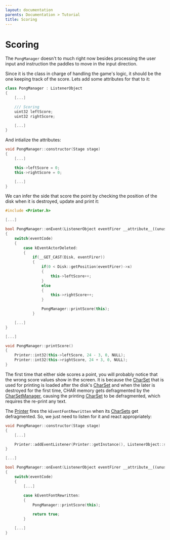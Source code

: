 ```yaml
---
layout: documentation
parents: Documentation > Tutorial
title: Scoring
---
```


# Scoring

The `PongManager` doesn't to much right now besides processing the user input and instruction the paddles to move in the input direction.

Since it is the class in charge of handling the game's logic, it should be the one keeping track of the score. Lets add some attributes for that to it:

```cpp
class PongManager : ListenerObject
{
    [...]

    /// Scoring
    uint32 leftScore;
    uint32 rightScore;

    [...]
}
```

And intialize the attributes:

```cpp
void PongManager::constructor(Stage stage)
{
    [...]

    this->leftScore = 0;
    this->rightScore = 0;

    [...]
}
```

We can infer the side that score the point by checking the position of the disk when it is destroyed, update and print it:

```cpp
#include <Printer.h>

[...]

bool PongManager::onEvent(ListenerObject eventFirer __attribute__((unused)), uint16 eventCode)
{
    switch(eventCode)
    {
        case kEventActorDeleted:
        {
            if(__GET_CAST(Disk, eventFirer))
            {
                if(0 < Disk::getPosition(eventFirer)->x)
                {
                    this->leftScore++;
                }
                else
                {
                    this->rightScore++;
                }

                PongManager::printScore(this);
            }

    [...]
}

[...]

void PongManager::printScore()
{
    Printer::int32(this->leftScore, 24 - 3, 0, NULL);
    Printer::int32(this->rightScore, 24 + 3, 0, NULL);
}
```

The first time that either side scores a point, you will probably notice that the wrong score values show in the screen. It is because the [CharSet](/documentation/api/class-char-set/) that is used for printing is loaded after the disk's [CharSet](/documentation/api/class-char-set/) and when the later is destroyed for the first time, CHAR memory gets defragmented by the [CharSetManager](/documentation/api/class-char-set-manager/), causing the printing [CharSet](/documentation/api/class-char-set/) to be defragmented, which requires the re-print any text.

The [Printer](/documentation/api/class-printer/) fires the `kEventFontRewritten` when its [CharSets](/documentation/api/class-char-set/) get defragmented. So, we just need to listen for it and react appropriately:

```cpp
void PongManager::constructor(Stage stage)
{
    [...]

    Printer::addEventListener(Printer::getInstance(), ListenerObject::safeCast(this), kEventFontRewritten);
}

[...]

bool PongManager::onEvent(ListenerObject eventFirer __attribute__((unused)), uint16 eventCode)
{
    switch(eventCode)
    {
        [...]
        
        case kEventFontRewritten:
        {
            PongManager::printScore(this);

            return true;
        }

    [...]
}
```